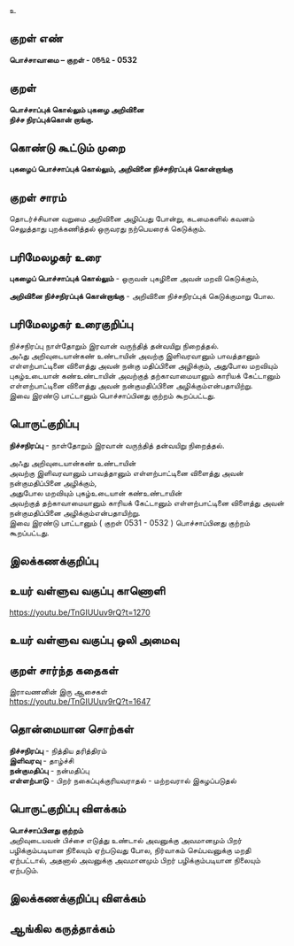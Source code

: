 உ

## குறள் எண் 

**பொச்சாவாமை  – குறள் -  ௦௫௩௨ - 0532**  

## குறள் 

**பொச்சாப்புக் கொல்லும் புகழை அறிவினை  
நிச்ச நிரப்புக்கொன் றாங்கு.**

## கொண்டு கூட்டும் முறை

**புகழைப் பொச்சாப்புக் கொல்லும், அறிவினை நிச்சநிரப்புக் கொன்றாங்கு**

## குறள் சாரம் 

தொடர்ச்சியான வறுமை அறிவினை அழிப்பது போன்று, கடமைகளில் கவனம் செலுத்தாது புறக்கணித்தல் ஒருவரது நற்பெயரைக் கெடுக்கும். 

## பரிமேலழகர் உரை

**புகழைப் பொச்சாப்புக் கொல்லும்** - ஒருவன் புகழினை அவன் மறவி கெடுக்கும்,  

**அறிவினை நிச்சநிரப்புக் கொன்றாங்கு** - அறிவினை நிச்சநிரப்புக் கெடுக்குமாறு போல. 

## பரிமேலழகர் உரைகுறிப்பு   

நிச்சநிரப்பு நாள்தோறும் இரவான் வருந்தித் தன்வயிறு நிறைத்தல்.  
அஃது அறிவுடையான்கண் உண்டாயின் அவற்கு இளிவரவானும் பாவத்தானும் எள்ளற்பாட்டினை விளைத்து அவன் நன்கு மதிப்பினை அழிக்கும், அதுபோல மறவியும் புகழ்உடையான் கண்உண்டாயின் அவற்குத் தற்காவாமையானும் காரியக் கேட்டானும் எள்ளற்பாட்டினை விளைத்து அவன் நன்குமதிப்பினை அழிக்கும்என்பதாயிற்று.  
இவை இரண்டு பாட்டானும் பொச்சாப்பினது குற்றம் கூறப்பட்டது.    

## பொருட்குறிப்பு 

**நிச்சநிரப்பு** - நாள்தோறும் இரவான் வருந்தித் தன்வயிறு நிறைத்தல்.   

அஃது அறிவுடையான்கண் உண்டாயின்   
அவற்கு இளிவரவானும் பாவத்தானும் எள்ளற்பாட்டினை விளைத்து அவன் நன்குமதிப்பினை அழிக்கும்,  
அதுபோல மறவியும் புகழ்உடையான் கண்உண்டாயின்  
அவற்குத் தற்காவாமையானும் காரியக் கேட்டானும் எள்ளற்பாட்டினை விளைத்து அவன் நன்குமதிப்பினை அழிக்கும்என்பதாயிற்று.  
இவை இரண்டு பாட்டானும் ( குறள் 0531 - 0532 ) பொச்சாப்பினது குற்றம் கூறப்பட்டது.      

## இலக்கணக்குறிப்பு  


## உயர் வள்ளுவ வகுப்பு காணொளி

https://youtu.be/TnGIUUuv9rQ?t=1270

## உயர் வள்ளுவ வகுப்பு ஒலி அமைவு 

 
## குறள் சார்ந்த கதைகள் 

இராவணனின் இரு ஆசைகள்  
https://youtu.be/TnGIUUuv9rQ?t=1647

## தொன்மையான சொற்கள்

**நிச்சநிரப்பு** - நித்திய தரித்திரம்  
**இளிவரவு** - தாழ்ச்சி  
**நன்குமதிப்பு** - நன்மதிப்பு  
**எள்ளற்பாடு** - பிறர் நகைப்புக்குரியவராதல் - மற்றவரால் இகழப்படுதல்  

## பொருட்குறிப்பு விளக்கம்

**பொச்சாப்பினது குற்றம்**   
அறிவுடையவன் பிச்சை எடுத்து உண்டால் அவனுக்கு அவமானமும் பிறர் பழிக்கும்படியான நிலையும் ஏற்படுவது போல, 
நிர்வாகம் செய்பவனுக்கு மறதி ஏற்பட்டால், அதனால் அவனுக்கு அவமானமும் பிறர் பழிக்கும்படியான நிலையும் ஏற்படும். 

## இலக்கணக்குறிப்பு விளக்கம்


## ஆங்கில கருத்தாக்கம் 


